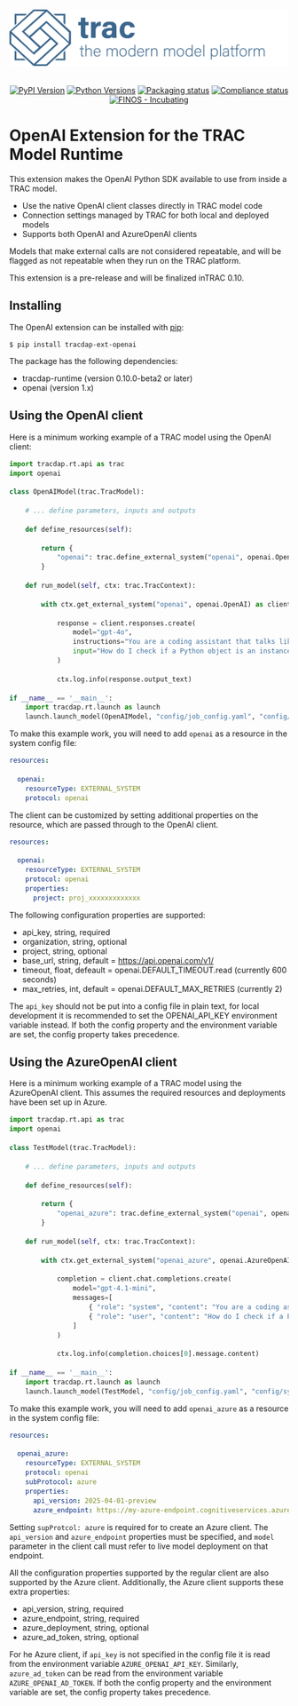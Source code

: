 <h1 align="center">

![tracdap](https://github.com/finos/tracdap/raw/main/doc/_images/tracmmp_horizontal_400.png)

</h1>

<p align="center">
  <a href="https://pypi.org/project/tracdap-ext-openai"><img alt="PyPI Version" src="https://img.shields.io/pypi/v/tracdap-ext-openai.svg?maxAge=3600" /></a>
  <a href="https://pypi.org/project/tracdap-ext-openai"><img alt="Python Versions" src="https://img.shields.io/pypi/pyversions/tracdap-ext-openai.svg?maxAge=3600" /></a>
  <a href="https://github.com/finos/tracdap/actions/workflows/packaging.yaml?query=branch%3Amain"><img alt="Packaging status" src="https://github.com/finos/tracdap/actions/workflows/packaging.yaml/badge.svg?branch:main&workflow:CI" /></a>
  <a href="https://github.com/finos/tracdap/actions/workflows/compliance.yaml?query=branch%3Amain"><img alt="Compliance status" src="https://github.com/finos/tracdap/actions/workflows/compliance.yaml/badge.svg?branch:main&workflow:CI" /></a>
  <a href="https://community.finos.org/docs/governance/software-projects/stages/incubating/"><img alt="FINOS - Incubating" src="https://cdn.jsdelivr.net/gh/finos/contrib-toolbox@master/images/badge-incubating.svg" /></a>
</p>


# OpenAI Extension for the TRAC Model Runtime

This extension makes the OpenAI Python SDK available to use from inside a TRAC model.

- Use the native OpenAI client classes directly in TRAC model code
- Connection settings managed by TRAC for both local and deployed models
- Supports both OpenAI and AzureOpenAI clients

Models that make external calls are not considered repeatable,
and will be flagged as not repeatable when they run on the TRAC platform.

This extension is a pre-release and will be finalized inTRAC 0.10.


## Installing

The OpenAI extension can be installed with [pip](https://pip.pypa.io):

```shell
$ pip install tracdap-ext-openai
```

The package has the following dependencies:

- tracdap-runtime (version 0.10.0-beta2 or later)
- openai (version 1.x)


## Using the OpenAI client

Here is a minimum working example of a TRAC model using the OpenAI client:

```python
import tracdap.rt.api as trac
import openai

class OpenAIModel(trac.TracModel):

    # ... define parameters, inputs and outputs

    def define_resources(self):

        return {
            "openai": trac.define_external_system("openai", openai.OpenAI),
        }

    def run_model(self, ctx: trac.TracContext):

        with ctx.get_external_system("openai", openai.OpenAI) as client:

            response = client.responses.create(
                model="gpt-4o",
                instructions="You are a coding assistant that talks like a pirate.",
                input="How do I check if a Python object is an instance of a class?",
            )

            ctx.log.info(response.output_text)

if __name__ == '__main__':
    import tracdap.rt.launch as launch
    launch.launch_model(OpenAIModel, "config/job_config.yaml", "config/sys_config.yaml")
```

To make this example work, you will need to add ``openai`` as a resource in the system config file:

```yaml
resources:

  openai:
    resourceType: EXTERNAL_SYSTEM
    protocol: openai
```

The client can be customized by setting additional properties on the resource,
which are passed through to the OpenAI client.

```yaml
resources:

  openai:
    resourceType: EXTERNAL_SYSTEM
    protocol: openai
    properties:
      project: proj_xxxxxxxxxxxxx
```

The following configuration properties are supported:

- api_key, string, required
- organization, string, optional
- project, string, optional
- base_url, string, default = https://api.openai.com/v1/
- timeout, float, defeault = openai.DEFAULT_TIMEOUT.read (currently 600 seconds)
- max_retries, int, default = openai.DEFAULT_MAX_RETRIES (currently 2)

The ``api_key`` should not be put into a config file in plain text,
for local development it is recommended to set the OPENAI_API_KEY environment variable instead.
If both the config property and the environment variable are set, the config property takes precedence.


## Using the AzureOpenAI client

Here is a minimum working example of a TRAC model using the AzureOpenAI client.
This assumes the required resources and deployments have been set up in Azure.

```python
import tracdap.rt.api as trac
import openai

class TestModel(trac.TracModel):

    # ... define parameters, inputs and outputs

    def define_resources(self):

        return {
            "openai_azure": trac.define_external_system("openai", openai.AzureOpenAI)
        }

    def run_model(self, ctx: trac.TracContext):

        with ctx.get_external_system("openai_azure", openai.AzureOpenAI) as client:

            completion = client.chat.completions.create(
                model="gpt-4.1-mini",
                messages=[
                    { "role": "system", "content": "You are a coding assistant that talks like a pirate."},
                    { "role": "user", "content": "How do I check if a Python object is an instance of a class?" },
                ]
            )

            ctx.log.info(completion.choices[0].message.content)

if __name__ == '__main__':
    import tracdap.rt.launch as launch
    launch.launch_model(TestModel, "config/job_config.yaml", "config/sys_config.yaml")
```

To make this example work, you will need to add ``openai_azure`` as a resource in the system config file:

```yaml
resources:

  openai_azure:
    resourceType: EXTERNAL_SYSTEM
    protocol: openai
    subProtocol: azure
    properties:
      api_version: 2025-04-01-preview
      azure_endpoint: https://my-azure-endpoint.cognitiveservices.azure.com/
```

Setting ``supProtcol: azure`` is required for to create an Azure client.
The ``api_version`` and ``azure_endpoint`` properties must be specified,
and ``model`` parameter in the client call must refer to live model deployment on that endpoint.

All the configuration properties supported by the regular client are also supported by the Azure client.
Additionally, the Azure client supports these extra properties:

- api_version, string, required
- azure_endpoint, string, required
- azure_deployment, string, optional
- azure_ad_token, string, optional

For he Azure client, if ``api_key`` is not specified in the config file
it is read from the environment variable ``AZURE_OPENAI_API_KEY``.
Similarly, ``azure_ad_token`` can be read from the environment variable ``AZURE_OPENAI_AD_TOKEN``.
If both the config property and the environment variable are set, the config property takes precedence.
